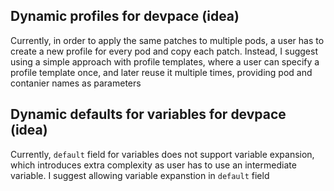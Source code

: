 ## Dynamic profiles for devpace (idea)
Currently, in order to apply the same patches to multiple pods, a user has to create a new profile for
every pod and copy each patch. Instead, I suggest using a simple approach with profile templates, where a user can
specify a profile template once, and later reuse it multiple times, providing pod and contanier names as parameters

## Dynamic defaults for variables for devpace (idea)
Currently, `default` field for variables does not support variable expansion, which introduces extra complexity as user has to use an intermediate variable. I suggest allowing variable expanstion in `default` field
